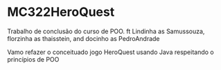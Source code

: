 # MC322HeroQuest
Trabalho de conclusão do curso de POO. 
ft Lindinha as Samussouza, florzinha as thaisstein, and docinho as PedroAndrade

Vamo refazer o conceituado jogo HeroQuest usando Java respeitando o princípios de POO

